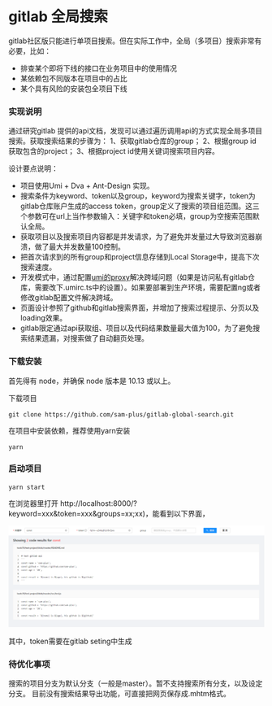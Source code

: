 <!--
 * @Author: Sam Plus
 * @Date: 2021-02-19 18:38:10
 * @LastEditors: Sam Plus
 * @LastEditTime: 2021-04-21 20:57:01
 * @Description: Do not edit
 * @FilePath: \gitlab-global-search\README.md
-->
# gitlab 全局搜索

gitlab社区版只能进行单项目搜索。但在实际工作中，全局（多项目）搜索非常有必要，比如：
 - 排查某个即将下线的接口在业务项目中的使用情况
 - 某依赖包不同版本在项目中的占比
 - 某个具有风险的安装包全项目下线
 

### 实现说明
  通过研究gitlab 提供的api文档，发现可以通过遍历调用api的方式实现全局多项目搜索。获取搜索结果的步骤为：
  1、获取gitlab仓库的group；
  2、根据group id 获取包含的project；
  3、根据project id使用关键词搜索项目内容。

  设计要点说明：
  - 项目使用Umi + Dva + Ant-Design 实现。
  - 搜索条件为keyword、token以及group，keyword为搜索关键字，token为gitlab仓库账户生成的access token，group定义了搜索的项目组范围。这三个参数可在url上当作参数输入：关键字和token必填，group为空搜索范围默认全局。
  - 获取项目以及搜索项目内容都是并发请求，为了避免并发量过大导致浏览器崩溃，做了最大并发数量100控制。
  - 把首次请求到的所有group和project信息存储到Local Storage中，提高下次搜索速度。
  - 开发模式中，通过配置[umi的proxy](https://umijs.org/config#proxy)解决跨域问题（如果是访问私有gitlab仓库，需要改下.umirc.ts中的设置）。如果要部署到生产环境，需要配置ng或者修改gitlab配置文件解决跨域。
  - 页面设计参照了github和gitlab搜索界面，并增加了搜索过程提示、分页以及loading效果。
  - gitlab限定通过api获取组、项目以及代码结果数量最大值为100，为了避免搜索结果遗漏，对搜索做了自动翻页处理。

### 下载安装
首先得有 node，并确保 node 版本是 10.13 或以上。

下载项目
```
git clone https://github.com/sam-plus/gitlab-global-search.git
```

在项目中安装依赖，推荐使用yarn安装

```
yarn
```

### 启动项目
```
yarn start
```
在浏览器里打开 http://localhost:8000/?keyword=xxx&token=xxx&groups=xx;xx)，能看到以下界面，

![image](https://raw.githubusercontent.com/sam-plus/static-sources/master/IMG/gitlab-global-search-page.png)

其中，token需要在gitlab seting中生成

### 待优化事项
搜索的项目分支为默认分支（一般是master）。暂不支持搜索所有分支，以及设定分支。
目前没有搜索结果导出功能，可直接把网页保存成.mhtm格式。





